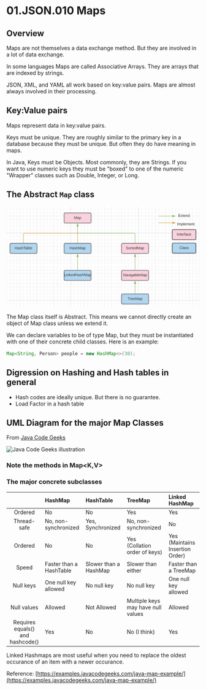 # 01.JSON.010 Maps

## Overview

Maps are not themselves a data exchange method.  But they are involved in a lot of data exchange.

In some languages Maps are called Associative Arrays.  They are arrays that are indexed by strings. 

JSON, XML, and YAML all work based on key:value pairs.  Maps are almost always involved in their processing.

## Key:Value pairs

Maps represent data in key:value pairs.  

Keys must be unique.  They are roughly similar to the primary key in a database because they must be unique.  But often they do have meaning in maps.  

In Java, Keys must be Objects.  Most commonly, they are Strings.  If you want to use numeric keys they must be "boxed" to one of the numeric "Wrapper" classes such as Double, Integer, or Long.

## The Abstract `Map` class

![Simplified Map inheritance diagram](../images/maps.jpg)

The Map class itself is Abstract.  This means we cannot directly create an object of Map class unless we extend it.  

We can declare variables to be of type Map, but they must be instantiated with one of their concrete child classes.  Here is an example:

```java
Map<String, Person> people = new HashMap<>(30);
```

## Digression on Hashing and Hash tables in general

* Hash codes are ideally unique.  But there is no guarantee.
* Load Factor in a hash table

## UML Diagram for the major Map Classes
From [Java Code Geeks](https://examples.javacodegeeks.com/wp-content/uploads/2019/07/javamap.jpg.webp)

![Java Code Geeks illustration](https://examples.javacodegeeks.com/wp-content/uploads/2019/07/javamap.jpg.webp)

### Note the methods in Map<K,V>

### The major concrete subclasses

&nbsp;|**HashMap**|**HashTable**|**TreeMap**|**Linked HashMap**
:---:|:---|:---|:---|:---
Ordered|No|No|Yes|Yes
Thread-safe|No, non-synchronized|Yes, Synchronized|No, non-synchronized|No
Ordered|No|No|Yes<br/>(Collation order of keys)|Yes<br/>(Maintains Insertion Order)
Speed| Faster than a HashTable|Slower than a HashMap|Slower than either|Faster than a TreeMap
Null keys|One null key allowed|No null key|No null key|One null key allowed
Null values|Allowed|Not Allowed|Multiple keys may have null values|Allowed
Requires<br>equals() and hashcode()|Yes|No|No (I think)|Yes

Linked Hashmaps are most useful when you need to replace the oldest occurance of an item with a newer occurance.

Reference: [https://examples.javacodegeeks.com/java-map-example/](https://examples.javacodegeeks.com/java-map-example/)
